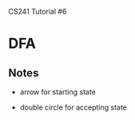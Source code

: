 CS241 Tutorial #6

# DFA

## Notes

* arrow for starting state

* double circle for accepting state

